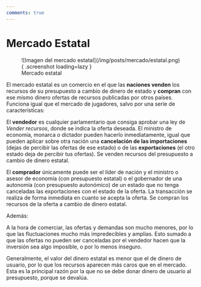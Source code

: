 ```yaml
---
comments: true
---
```


# Mercado Estatal

<figure markdown>
  ![Imagen del mercado estatal](/img/posts/mercado/estatal.png){ .screenshot loading=lazy }
  <figcaption>Mercado estatal</figcaption>
</figure>

El mercado estatal es un comercio en el que las **naciones venden** los recursos de su presupuesto a cambio de dinero de estado y **compran** con ese mismo dinero ofertas de recursos publicadas por otros países. Funciona igual que el mercado de jugadores, salvo por una serie de características:

El **vendedor** es cualquier parlamentario que consiga aprobar una ley de _Vender recursos_, donde se indica la oferta deseada. El ministro de economía, monarca o dictador pueden hacerlo inmediatamente, igual que pueden aplicar sobre otra nación una **cancelación de las importaciones** (dejas de percibir las ofertas de ese estado) o de las **exportaciones** (el otro estado deja de percibir tus ofertas). Se venden recursos del presupuesto a cambio de dinero estatal.

El **comprador** únicamente puede ser el líder de nación y el ministro o asesor de economía (con presupuesto estatal) o el gobernador de una autonomía (con presupuesto autonómico) de un estado que no tenga canceladas las exportaciones con el estado de la oferta. La transacción se realiza de forma inmediata en cuanto se acepta la oferta. Se compran los recursos de la oferta a cambio de dinero estatal.

Además:

A la hora de comerciar, las ofertas y demandas son mucho menores, por lo que las fluctuaciones mucho más impredecibles y amplias. Esto sumado a que las ofertas no pueden ser canceladas por el vendedor hacen que la inversión sea algo imposible, o por lo menos inseguro.

Generalmente, el valor del dinero estatal es menor que el de dinero de usuario, por lo que los recursos aparecen más caros que en el mercado. Esta es la principal razón por la que no se debe donar dinero de usuario al presupuesto, porque se devalúa.
